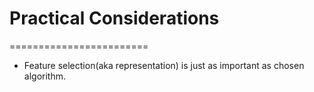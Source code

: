 # Practical Considerations
========================

* Feature selection(aka representation) is just as important as chosen algorithm.
